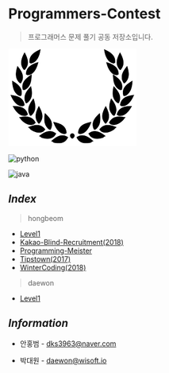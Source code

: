 # Programmers-Contest
> 프로그래머스 문제 풀기 공동 저장소입니다.

![flag](./img/flag.png)

![python](https://img.shields.io/badge/python-3.0-blueviolet.svg?style=plat&logo=python)  

![java](https://img.shields.io/badge/java-jdk10-orange.svg?style=plat&logo=java)  

## *Index*

> hongbeom

* [Level1](https://github.com/programmers-contest/Programmers/tree/master/hongbeom/level1)
* [Kakao-Blind-Recruitment(2018)](https://github.com/programmers-contest/Programmers/tree/master/hongbeom/kakao_blind_recruitment_2018)
* [Programming-Meister](https://github.com/programmers-contest/Programmers/tree/master/hongbeom/programmingMaster/)
* [Tipstown(2017)](https://github.com/programmers-contest/Programmers/tree/master/hongbeom/tipstown_2017)
* [WinterCoding(2018)](https://github.com/programmers-contest/Programmers/tree/master/hongbeom/wintercoding_2018)

> daewon

* [Level1]()

## *Information*

- 안홍범 - dks3963@naver.com

* 박대원 - daewon@wisoft.io